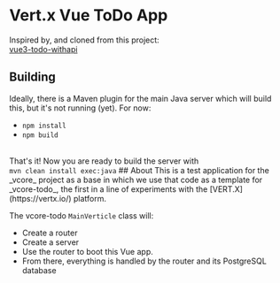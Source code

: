 # Vert.x Vue ToDo App
Inspired by, and cloned from this project:<br/>
[vue3-todo-withapi](https://github.com/gazi-dis/vue3-todo-withapi)

## Building
Ideally, there is a Maven plugin for the main Java server which
will build this, but it's not running (yet). For now:<br/>
- <code>npm install</code>
- <code>npm build</code>
<br/>
That's it! Now you are ready to build the server with<br/> 
<code>mvn clean install exec:java</code>
## About
This is a test application for the _vcore_ project as a base
in which we use that code as a template for _vcore-todo_, the
first in a line of experiments with the [VERT.X](https://vertx.io/)
platform.

The vcore-todo <code>MainVerticle</code> class will:
- Create a router
- Create a server
- Use the router to boot this Vue app.
- From there, everything is handled by the router and its
PostgreSQL database